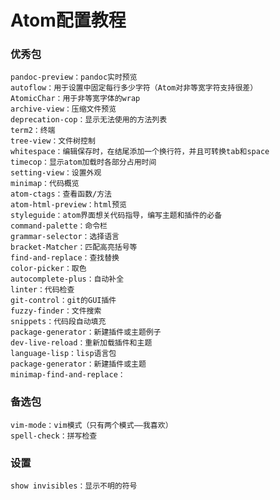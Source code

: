 # Atom配置教程



### 优秀包
    pandoc-preview：pandoc实时预览
    autoflow：用于设置中固定每行多少字符（Atom对非等宽字符支持很差）
    AtomicChar：用于非等宽字体的wrap
    archive-view：压缩文件预览
    deprecation-cop：显示无法使用的方法列表
    term2：终端
    tree-view：文件树控制
    whitespace：编辑保存时，在结尾添加一个换行符，并且可转换tab和space
    timecop：显示atom加载时各部分占用时间
    setting-view：设置外观
    minimap：代码概览
    atom-ctags：查看函数/方法
    atom-html-preview：html预览
    styleguide：atom界面想关代码指导，编写主题和插件的必备
    command-palette：命令栏
    grammar-selector：选择语言
    bracket-Matcher：匹配高亮括号等
    find-and-replace：查找替换
    color-picker：取色
    autocomplete-plus：自动补全
    linter：代码检查
    git-control：git的GUI插件
    fuzzy-finder：文件搜索
    snippets：代码段自动填充
    package-generator：新建插件或主题例子
    dev-live-reload：重新加载插件和主题
    language-lisp：lisp语言包
    package-generator：新建插件或主题
    minimap-find-and-replace：



### 备选包
    vim-mode：vim模式（只有两个模式——我喜欢）
    spell-check：拼写检查



### 设置
    show invisibles：显示不明的符号
